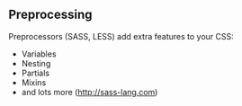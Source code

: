 ## Preprocessing

Preprocessors (SASS, LESS) add extra features to your CSS:

* Variables
* Nesting
* Partials
* Mixins
* and lots more (http://sass-lang.com)

